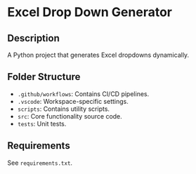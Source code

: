 # Excel Drop Down Generator

## Description
A Python project that generates Excel dropdowns dynamically.

## Folder Structure
- `.github/workflows`: Contains CI/CD pipelines.
- `.vscode`: Workspace-specific settings.
- `scripts`: Contains utility scripts.
- `src`: Core functionality source code.
- `tests`: Unit tests.

## Requirements
See `requirements.txt`.
